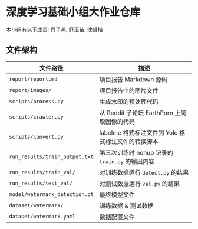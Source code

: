 # 深度学习基础小组大作业仓库

本小组有以下成员: 肖子尧, 舒玉苗, 沈哲楷

## 文件架构

文件路径|描述
------|-----
`report/report.md`|项目报告 Markdown 源码
`report/images/`|项目报告中的图片文件
`scripts/process.py`|生成水印的预处理代码
`scripts/crawler.py`|从 Reddit 子论坛 EarthPorn 上爬取图像的代码
`scripts/convert.py`| labelme 格式标注文件到 Yolo 格式标注文件的转换脚本
`run_results/train_output.txt`|第三次训练时 nohup 记录的 `train.py` 的输出内容
`run_results/train_val/`|对训练数据运行 `detect.py` 的结果
`run_results/test_val/`|对测试数据运行 `val.py` 的结果
`model/watermark_detection.pt`|最终模型文件
`dataset/watermark/`|训练数据 & 测试数据
`dataset/watermark.yaml`|数据配置文件